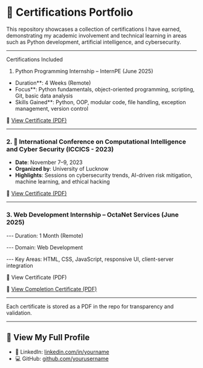 # 📄 Certifications Portfolio

This repository showcases a collection of certifications I have earned, demonstrating my academic involvement and technical learning in areas such as Python development, artificial intelligence, and cybersecurity.

---

 Certifications Included

 1.  Python Programming Internship – InternPE (June 2025)
-    Duration**: 4 Weeks (Remote)
-    Focus**: Python fundamentals, object-oriented programming, scripting, Git, basic data analysis
-    Skills Gained**: Python, OOP, modular code, file handling, exception management, version control

📎 [View Certificate (PDF)](./InternPE.pdf)

---

### 2. 🧠 International Conference on Computational Intelligence and Cyber Security (ICCICS - 2023)
- **Date**: November 7–9, 2023
- **Organized by**: University of Lucknow
- **Highlights**: Sessions on cybersecurity trends, AI-driven risk mitigation, machine learning, and ethical hacking

📎 [View Certificate (PDF)](./ICCICS.pdf)

---

### 3. Web Development Internship – OctaNet Services (June 2025)
--- Duration: 1 Month (Remote)

--- Domain: Web Development

--- Key Areas: HTML, CSS, JavaScript, responsive UI, client-server integration



📎 View Certificate (PDF)



📎 [View Completion Certificate (PDF)](./Octanet.pdf)

---


Each certificate is stored as a PDF in the repo for transparency and validation.

---

## 🔗 View My Full Profile

- 💼 LinkedIn: [linkedin.com/in/yourname](https://linkedin.com/in/yourname)
- 💻 GitHub: [github.com/yourusername](https://github.com/yourusername)

